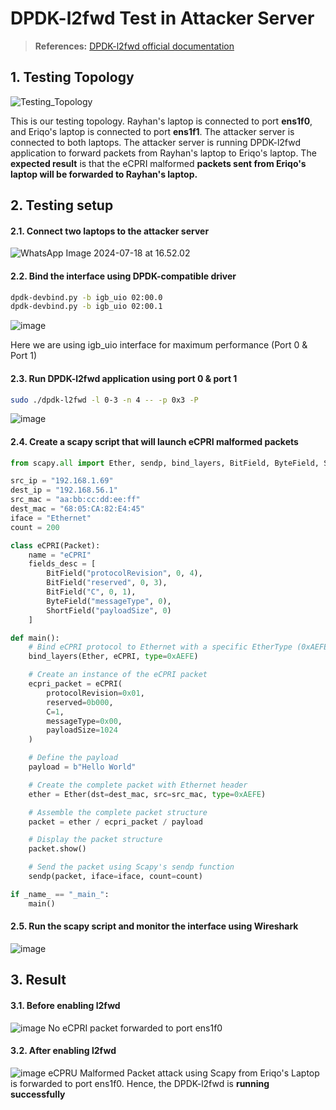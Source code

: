 # DPDK-l2fwd Test in Attacker Server

> **References:**
> [DPDK-l2fwd official documentation](https://doc.dpdk.org/guides/sample_app_ug/l2_forward_real_virtual.html)

## 1. Testing Topology
![Testing_Topology](https://hackmd.io/_uploads/HJ2K888_0.png)

This is our testing topology. Rayhan's laptop is connected to port **ens1f0**, and Eriqo's laptop is connected to port **ens1f1**. The attacker server is connected to both laptops. The attacker server is running DPDK-l2fwd application to forward packets from Rayhan's laptop to Eriqo's laptop. The **expected result** is that the eCPRI malformed **packets sent from Eriqo's laptop will be forwarded to Rayhan's laptop.**

## 2. Testing setup
#### 2.1. Connect two laptops to the attacker server
![WhatsApp Image 2024-07-18 at 16.52.02](https://hackmd.io/_uploads/H1N1_UId0.jpg)

#### 2.2. Bind the interface using DPDK-compatible driver
```bash
dpdk-devbind.py -b igb_uio 02:00.0
dpdk-devbind.py -b igb_uio 02:00.1
```
![image](https://hackmd.io/_uploads/SkuYOIIdR.png)

Here we are using igb_uio interface for maximum performance (Port 0 & Port 1)

#### 2.3. Run DPDK-l2fwd application using port 0 & port 1
```bash
sudo ./dpdk-l2fwd -l 0-3 -n 4 -- -p 0x3 -P
```
![image](https://hackmd.io/_uploads/B1wVFII_A.png)

#### 2.4. Create a scapy script that will launch eCPRI malformed packets
```python
from scapy.all import Ether, sendp, bind_layers, BitField, ByteField, ShortField, Packet

src_ip = "192.168.1.69"
dest_ip = "192.168.56.1"
src_mac = "aa:bb:cc:dd:ee:ff"
dest_mac = "68:05:CA:82:E4:45"
iface = "Ethernet"
count = 200

class eCPRI(Packet):
    name = "eCPRI"
    fields_desc = [
        BitField("protocolRevision", 0, 4),
        BitField("reserved", 0, 3),
        BitField("C", 0, 1),
        ByteField("messageType", 0),
        ShortField("payloadSize", 0)
    ]

def main():
    # Bind eCPRI protocol to Ethernet with a specific EtherType (0xAEFE)
    bind_layers(Ether, eCPRI, type=0xAEFE)

    # Create an instance of the eCPRI packet
    ecpri_packet = eCPRI(
        protocolRevision=0x01, 
        reserved=0b000, 
        C=1, 
        messageType=0x00, 
        payloadSize=1024
    )

    # Define the payload
    payload = b"Hello World"

    # Create the complete packet with Ethernet header
    ether = Ether(dst=dest_mac, src=src_mac, type=0xAEFE)

    # Assemble the complete packet structure
    packet = ether / ecpri_packet / payload

    # Display the packet structure
    packet.show()

    # Send the packet using Scapy's sendp function
    sendp(packet, iface=iface, count=count)

if _name_ == "_main_":
    main()
```
#### 2.5. Run the scapy script and monitor the interface using Wireshark
![image](https://hackmd.io/_uploads/Syun5qDO0.png)

## 3. Result

#### 3.1. Before enabling l2fwd
![image](https://hackmd.io/_uploads/SJV2HL8dC.png)
No eCPRI packet forwarded to port ens1f0

#### 3.2. After enabling l2fwd
![image](https://hackmd.io/_uploads/H11kA8L_A.png)
eCPRU Malformed Packet attack using Scapy from Eriqo's Laptop is forwarded to port ens1f0. Hence, the DPDK-l2fwd is **running successfully**